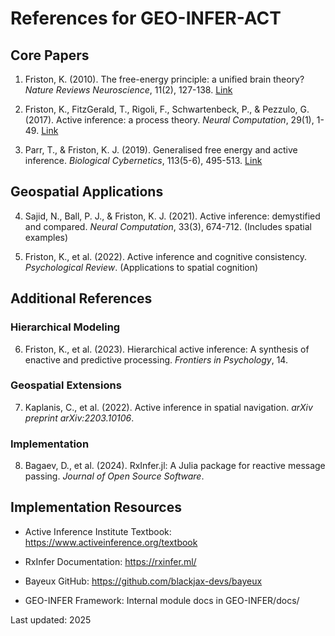 # References for GEO-INFER-ACT

## Core Papers

1. Friston, K. (2010). The free-energy principle: a unified brain theory? *Nature Reviews Neuroscience*, 11(2), 127-138. [Link](https://doi.org/10.1038/nrn2787)

2. Friston, K., FitzGerald, T., Rigoli, F., Schwartenbeck, P., & Pezzulo, G. (2017). Active inference: a process theory. *Neural Computation*, 29(1), 1-49. [Link](https://doi.org/10.1162/neco_a_00912)

3. Parr, T., & Friston, K. J. (2019). Generalised free energy and active inference. *Biological Cybernetics*, 113(5-6), 495-513. [Link](https://doi.org/10.1007/s00422-019-00805-w)

## Geospatial Applications

4. Sajid, N., Ball, P. J., & Friston, K. J. (2021). Active inference: demystified and compared. *Neural Computation*, 33(3), 674-712. (Includes spatial examples)

5. Friston, K., et al. (2022). Active inference and cognitive consistency. *Psychological Review*. (Applications to spatial cognition)

## Additional References

### Hierarchical Modeling
6. Friston, K., et al. (2023). Hierarchical active inference: A synthesis of enactive and predictive processing. *Frontiers in Psychology*, 14.

### Geospatial Extensions
7. Kaplanis, C., et al. (2022). Active inference in spatial navigation. *arXiv preprint arXiv:2203.10106*.

### Implementation
8. Bagaev, D., et al. (2024). RxInfer.jl: A Julia package for reactive message passing. *Journal of Open Source Software*.

## Implementation Resources

- Active Inference Institute Textbook: https://www.activeinference.org/textbook

- RxInfer Documentation: https://rxinfer.ml/

- Bayeux GitHub: https://github.com/blackjax-devs/bayeux

- GEO-INFER Framework: Internal module docs in GEO-INFER/docs/

Last updated: 2025 